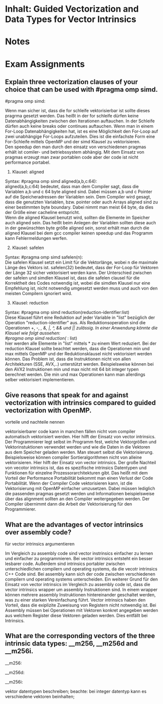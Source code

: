 # Inhalt: Guided Vectorization and Data Types for Vector Intrinsics 

# Notes  




# Exam Assignments 


## Explain three vectorization clauses of your choice that can be used with #pragma omp simd.

#pragma omp simd:  

Wenn man sicher ist, dass die for schleife vektorisierbar ist sollte dieses pragrma gesetzt werden. Das heißt in der for schleife dürfen keine Datenabhängigkeiten zwischen den Iterationen auftauchen. In der Schleife dürfen auch keine breaks oder continues auftauchen. Wenn man in einem For-Loop Datenabhängigkeiten hat, ist es eine Möglichkeit den For-Loop auf zwei unabhängige For-Loops aufzuteilen. Dies ist die einfachste Form eine For-Schleife mittels OpenMP und der simd Klausel zu vektorisieren.  
Den speedup den man durch den einsatz von verschiedenen pragmas erhält ist comiler- und betriebssystem abhängig. Mit dem Einsatz von pragmas erzeugt man zwar portablen code aber der code ist nicht performance portabel.  

1. Klausel: aligned  

Syntax: #pragma omp simd aligned(a,b,c:64):  
aligned(a,b,c:64) bedeutet, dass man dem Compiler sagt, dass die Variablen a,b und c 64 byte aligned sind. Dabei müssen a,b und c Pointer auf die Speicheradressen der Variablen sein. Dem Compiler wird gesagt, dass die genutzten Variablen, bzw. pointer oder auch Arrays aligned sind zu einer bestimmten byte boundary. Dabei nimmt man meist 64 byte, da dies der Größe einer cacheline entspricht.  
Wenn die aligned Klausel benutzt wird, sollten die Elemente im Speicher auch aligned sein. Das heißt beim Anlegen der Variablen sollten diese auch in der gewünschten byte größe aligned sein, sonst erhält man durch die aligned Klausel bei dem gcc compiler keinen speedup und das Programm kann Fehlermeldungen werfen.

2. Klausel: safelen  

Syntax: #pragma omp simd safelen(n):  
Die safelen Klausel setzt ein Limit für die Vektorlänge, wobei n die maximale Länge des Vektors ist. safelen(32) bedeutet, dass der For-Loop für Vektoren der Länge 32 sicher vektorisiert werden kann. Der Unterschied zwischen der safelen und simdlen Klausel ist, dass die safelen clausel für die Korrektheit des Codes notwendig ist, wobei die simdlen Klausel nur eine Empfehlung ist, nicht notwendig umgesetzt werden muss und auch von den meisten Compilern ignoriert wird.

3. Klausel: reduction  

Syntax: #pragma omp simd reduction(reduction-identifier:list)  
Diese Klausel führt eine Reduktion auf jeder Variable in "list" bezüglich der Operation "reduction-identifier" aus. Als Reduktionsoperation sind die Operationen +, -, *, &, |, ^, && und || zulässig. In einer Anwendung könnte die Klausel wie folgt aussehen:  
#pragma omp simd reduction(* : list)  
hier werden alle Elemente in "list" mittels * zu einem Wert reduziert.
Bei der reduction Klausel sollte beachtet werden, dass die Operationen min und max mittels OpenMP und der Reduktionsklausel nicht vektorisiert werden können. Das Problem ist, dass die Instruktionen nicht von allen Architekturen (SSE, AVX,..) unterstützt werden. Beispielsweise können bei den AVX2 Instruktionen min und max nicht mit 64 bit integer typen berechnet werden. Die min und max Operationen kann man allerdings selber vektorisiert implementieren.




## Give reasons that speak for and against vectorization with intrinsics compared to guided vectorization with OpenMP.

vorteile und nachteile nennen

vektorisierbarer code kann in manchen fällen nicht vom compiler automatisch vektorisiert werden. Hier hilft der Einsatz von vector intrinsics. Der Programmierer legt selbst im Programm fest, welche Vektorgrößen und Vektorinstuktionen verwendet werden und wie die Daten in die Vektoren aus dem Speicher geladen werden. Man steuert selbst die Vektorisierung. Beispielsweise können compiler Sortieralgorithmen nicht von alleine vektorisieren. Hier hilft der Einsatz von vector intrinsics. Der große Nachteil von vecotor intrinsics ist, das es spezifische intrinsics Datentypen und Funktionen für einzelne Prozessorarchitekturen gibt. Das heißt mit dem Vorteil der Performance Portabilität bekommt man einen Verlust der Code Portabilität. Wenn der Compiler Code vektorisieren kann, ist die Vektorisierung mit OpenMP einfacher umzusetzen. Dabei müssen lediglich die passenden pragmas gesetzt werden und Informationen beispielsweise über das alignment sollten an den Compiler weitergegeben werden. Der Compiler übernimmt dann die Arbeit der Vektorisierung für den Programmierer.


## What are the advantages of vector intrinsics over assembly code?

für vector intrinsics argumentieren

Im Vergleich zu assembly code sind vector instrinsics einfacher zu lernen und einfacher zu programmieren. Bei vector intrinsics entsteht ein besser lesbarer code. Außerdem sind intrinsics portabler zwischen unterschiedlichen compilern und operating systems, da die vecotr intrinsics C++ Code sind. Bei assembly kann sich der code zwischen verschiedenen compilern und operating systems unterscheiden. Ein weiterer Grund für den Einsatz von vector intrinsics im Vergleich zu assembly code ist, dass die vector intrinsics wrapper um assembly Instruktionen sind. In einem wrapper können mehrere assembly Instruktionen hintereinander geschaltet werden, was zu einer starken Vereinfachung führt. Vector intrinsics haben den Vorteil, dass die exiplizite Zuweisung von Registern nicht notwendig ist. Bei Assembly müssen bei Operationen mit Vektoren konkret angegeben werden aus welchem Register diese Vektoren geladen werden. Dies entfällt bei Intrinsics.




## What are the corresponding vectors of the three intrinsic data types: __m256, __m256d and __m256i.

__m256:

__m256d:

__m256i:

vektor datentypen beschreiben; beachte: bei integer datentyp kann es verschiedene vektoren beinhalten;

